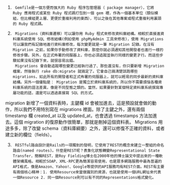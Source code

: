 1.
        Gemfile是一個方便而强大的 Ruby 程序包管理器（ package manager），它將 Ruby 應用程式或某些 Ruby 程式碼打包到一個 gem 裡，作為一個基本單位（類似模組，但比模組更上層、更便於重複利用的東西），可以之後在其他專案或程式重複利用裏頭的 Ruby 程式碼。

2.
        Migrations（資料庫遷移）可以讓你用 Ruby 程式來修改資料庫結構。相較於直接進資料庫系統使用 SQL 修改結構(例如使用 phpMyAdmin 工具來修改)，使用 Migrations 可以讓我們有記錄地進行資料庫修改，每次變更就是一筆 Migration 記錄。在沒有 Migration 之前，如果你手動修改了資料庫，那麼你就必須通知其他開發者也進行一樣的修改步驟。另外，在正式佈署的伺服器上，你也必須追蹤並執行同樣的變更才行。而這些步驟如果沒有記錄下來，就很容易出錯。
        Migrations 會自動追蹤哪些變更已經執行過了、那些還沒有，你只要新增 Migration 檔案，然後執行 rake db:migrate 就搞定了。它會自己搞清楚該跑哪些 migrations，如此所有的開發者和正式佈署的伺服器上，就可以輕易的同步最新的資料庫結構。另外一個優點是： Migration 是獨立於資料庫系統的，所以你不需要煩惱各種資料庫系統的語法差異，像是不同型態之類的。當然，如果要針對某個特定資料庫系統撰寫專屬功能的話，還是可以透過直接寫 SQL 的方式。

migration 新增了一個資料表時，主鍵欄 id 會被加進去，這是預設就會做的動作，所以我們不用特別寫在 migrations 裡面。除了主鍵之外，還有兩個 timestamp 欄 created_at 以及 updated_at，也會透過 timestamps 方法加進去。這個 migration 的復原動作很簡單，那就是刪掉這個資料表。
Migrations 用途多多，除了改變 schema（資料庫綱要）之外，還可以修復不正確的資料，或者建立新的欄位（fields）。

3.
        RESTful路由設計是Rails的一項獨到的發明，它使用了REST的概念來建立一整組的命名路由(named routes)。什麼是REST呢？表象化狀態轉變Representational State Transfer，簡稱REST，是Roy Fielding博士在2000年他的博士論文中提出來的一種軟體架構風格。相較於SOAP、XML-RPC更為簡潔容易使用，也是眾多網路服務中最為普遍的API格式，像是Amazon、Yahoo!、Google等提供的API服務均有REST介面。REST有主要有兩個核心精神：1. 使用Resource來當做識別的資源，也就是使用一個URL網址來代表一個Resource 2. 同一個Resource則可以有不同的Representations格式變化。
